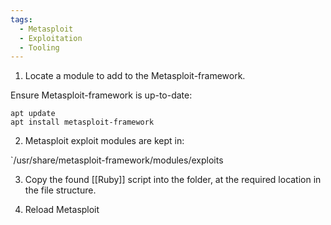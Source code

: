 ```yaml
---
tags:
  - Metasploit
  - Exploitation
  - Tooling
---
```


1. Locate a module to add to the Metasploit-framework.

Ensure Metasploit-framework is up-to-date:

```
apt update
apt install metasploit-framework
```

2. Metasploit exploit modules are kept in:

`/usr/share/metasploit-framework/modules/exploits

3. Copy the found [[Ruby]] script into the folder, at the required location in the file structure.

4. Reload Metasploit